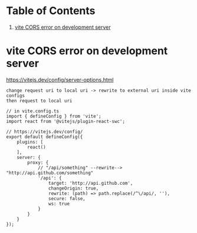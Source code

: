 
# Table of Contents

1.  [vite CORS error on development server](#orga04ab2f)


<a id="orga04ab2f"></a>

# vite CORS error on development server

<https://vitejs.dev/config/server-options.html>

    change request uri to local uri -> rewrite to external uri inside vite configs
    then request to local uri

    // in vite.config.ts
    import { defineConfig } from 'vite';
    import react from '@vitejs/plugin-react-swc';
    
    // https://vitejs.dev/config/
    export default defineConfig({
        plugins: [
            react()
        ],
        server: {
            proxy: {
                // "/api/something" --rewrite--> "http://api.github.com/something"
                '/api': {
                    target: 'http://api.github.com',
                    changeOrigin: true,
                    rewrite: (path) => path.replace(/^\/api/, ''),
                    secure: false,
                    ws: true
                }
            }
        }
    });

